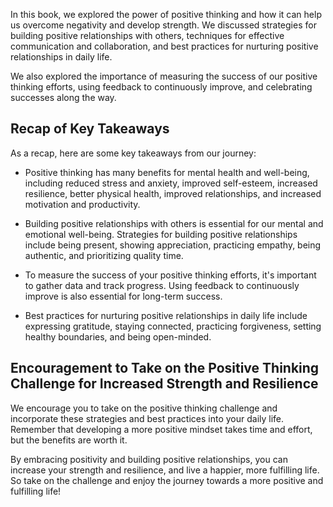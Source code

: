 

In this book, we explored the power of positive thinking and how it can help us overcome negativity and develop strength. We discussed strategies for building positive relationships with others, techniques for effective communication and collaboration, and best practices for nurturing positive relationships in daily life.

We also explored the importance of measuring the success of our positive thinking efforts, using feedback to continuously improve, and celebrating successes along the way.

Recap of Key Takeaways
----------------------

As a recap, here are some key takeaways from our journey:

* Positive thinking has many benefits for mental health and well-being, including reduced stress and anxiety, improved self-esteem, increased resilience, better physical health, improved relationships, and increased motivation and productivity.

* Building positive relationships with others is essential for our mental and emotional well-being. Strategies for building positive relationships include being present, showing appreciation, practicing empathy, being authentic, and prioritizing quality time.

* To measure the success of your positive thinking efforts, it's important to gather data and track progress. Using feedback to continuously improve is also essential for long-term success.

* Best practices for nurturing positive relationships in daily life include expressing gratitude, staying connected, practicing forgiveness, setting healthy boundaries, and being open-minded.

Encouragement to Take on the Positive Thinking Challenge for Increased Strength and Resilience
----------------------------------------------------------------------------------------------

We encourage you to take on the positive thinking challenge and incorporate these strategies and best practices into your daily life. Remember that developing a more positive mindset takes time and effort, but the benefits are worth it.

By embracing positivity and building positive relationships, you can increase your strength and resilience, and live a happier, more fulfilling life. So take on the challenge and enjoy the journey towards a more positive and fulfilling life!